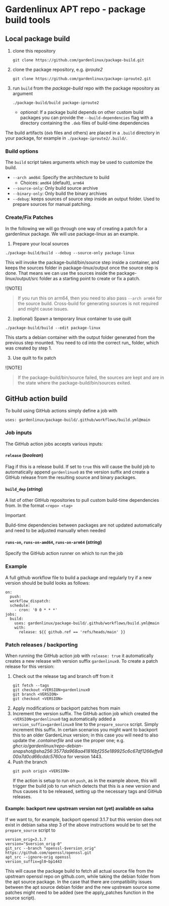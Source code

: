 # Gardenlinux APT repo - package build tools

## Local package build

1. clone this repository
   ```
   git clone https://github.com/gardenlinux/package-build.git
   ```
2. clone the package repository, e.g. *iproute2*
   ```
   git clone https://github.com/gardenlinux/package-iproute2.git
   ```
3. run `build` from the *package-build* repo with the package repository as argument
   ```
   ./package-build/build package-iproute2
   ```
   - *optional*: If a package build depends on other custom build packages you can provide the `--build-dependencies` flag with a directory containing the `.deb` files of build-time dependencies

The build artifacts (`deb` files and others) are placed in a `.build` directory in your package, for example in `./package-iproute2/.build/`.

### Build options

The `build` script takes arguments which may be used to customize the build.

- `--arch amd64`: Specify the architecture to build
   - Choices: `amd64` (default), `arm64` 
- `--source-only`: Only build source archive
- `--binary-only`: Only build the binary archives
- `--debug`: keeps sources of source step inside an output folder. Used to prepare sources for manual patching.  
### Create/Fix Patches

In the following we will go through one way of creating a patch for a gardenlinux package. 
We will use package-linux as an example.


1. Prepare your local sources
```
./package-build/build --debug --source-only package-linux
```
This will invoke the package-build/bin/source step inside a container, and keeps the sources folder in package-linux/output once the source step is done.
That means we can use the sources inside the package-linux/output/src folder as a starting point to create or fix a patch. 

![NOTE]
> If you run this on arm64, then you need to also pass `--arch arm64` for the source build. Cross-build for generating sources is not required and might cause issues.



2. (optional) Spawn a temporary linux container to use quilt 


```
./package-build/build --edit package-linux
```
This starts a debian container with the output folder generated from the previous step mounted.
You need to cd into the correct run_<date> folder, which was created by step 1. 

3. Use quilt to fix patch 





![NOTE]
> If the package-build/bin/source failed, the sources are kept and are in the state where the package-build/bin/sources exited. 


## GitHub action build

To build using GitHub actions simply define a job with

```
uses: gardenlinux/package-build/.github/workflows/build.yml@main
```

### Job inputs

The GitHub action jobs accepts various inputs:

#### `release` (*boolean*)
Flag if this is a release build.
If set to `true` this will cause the build job to automatically append `gardenlinux0` as the version suffix and create a GitHub release from the resulting source and binary packages.

#### `build_dep` (*string*)
A list of other GitHub repositories to pull custom build-time dependencies from. In the format `<repo> <tag>`

> [!Important]
> Build-time dependencies between packages are not updated automatically and need to be adjusted manually when needed

#### `runs-on`, `runs-on-amd64`, `runs-on-arm64` (*string*)
Specify the GitHub action runner on which to run the job

### Example

A full github workflow file to build a package and regularly try if a new version should be build looks as follows:

```
on:
  push:
  workflow_dispatch:
  schedule:
    - cron: '0 0 * * *'
jobs:
  build:
    uses: gardenlinux/package-build/.github/workflows/build.yml@main
    with:
      release: ${{ github.ref == 'refs/heads/main' }}
```

### Patch releases / backporting

When running the GitHub action job with `release: true` it automatically creates a new release with version suffix `gardenlinux0`.
To create a patch release for this version:

1. Check out the release tag and branch off from it
   ```
   git fetch --tags
   git checkout <VERSION>gardenlinux0
   git branch <VERSION>
   git checkout <VERSION>
   ```
2. Apply modifications or backport patches from main
3. Increment the version suffix. The GitHub action job which created the `<VERSION>gardenlinux0` tag automatically added a `version_suffix=gardenlinux0` line to the `prepare_source` script. Simply increment this suffix. In certain scenarios you might want to backport this to an older GardenLinux version; in this case you will need to also update the _.containerfile_ and use the proper one; e.g. _ghcr.io/gardenlinux/repo-debian-snapshot@sha256:3577da968aa41816bf255e189925c6c67df1266effe800a7d0cd66cddc5760ca_ for version 1443.
4. Push the branch
   ```
   git push origin <VERSION>
   ```
   If the action is setup to run on `push`, as in the example above, this will trigger the build job to run which detects that this is a new version and thus causes it to be released, setting up the necessary tags and GitHub releases.

#### Example: backport new upstream version not (yet) available on salsa

If we want to, for example, backport openssl 3.1.7 but this version does not exist in debian salsa step 3 of the above instructions would be to set the `prepare_source` script to

```
version_orig=3.1.7
version="$version_orig-0"
git_src --branch "openssl-$version_orig" https://github.com/openssl/openssl.git
apt_src --ignore-orig openssl
version_suffix=gl0~bp1443
```

This will cause the package build to fetch all actual source file from the upstream openssl repo on github.com, while taking the debian folder from the apt source package.
In the case that there are compatibility issues between the apt source debian folder and the new upstream source some patches might need to be added (see the apply_patches function in the source script).

##

